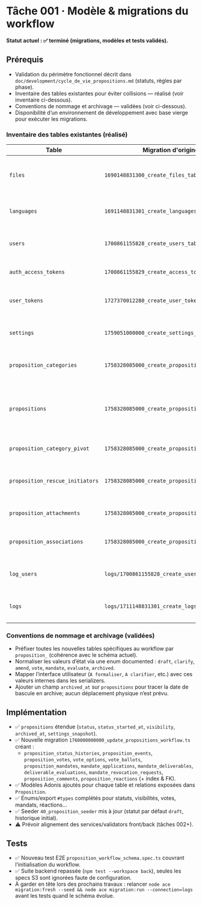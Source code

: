 # Tâche 001 · Modèle & migrations du workflow

**Statut actuel : ✅ terminé (migrations, modèles et tests validés).**

## Prérequis
- Validation du périmètre fonctionnel décrit dans `doc/development/cycle_de_vie_propositions.md` (statuts, règles par phase).
- Inventaire des tables existantes pour éviter collisions — réalisé (voir inventaire ci-dessous).
- Conventions de nommage et archivage — validées (voir ci-dessous).
- Disponibilité d’un environnement de développement avec base vierge pour exécuter les migrations.

### Inventaire des tables existantes (réalisé)
| Table | Migration d'origine | Rôle principal |
| ----- | ------------------- | -------------- |
| `files` | `1690148831300_create_files_table.ts` | Métadonnées des fichiers stockés (nom, chemin, type, taille, usage). |
| `languages` | `1691148831301_create_languages_table.ts` | Gestion des langues disponibles et du fallback. |
| `users` | `1700861155828_create_users_table.ts` | Comptes utilisateurs applicatifs avec rôles. |
| `auth_access_tokens` | `1700861155829_create_access_tokens_table.ts` | Jetons d’accès API liés aux utilisateurs. |
| `user_tokens` | `1727370012280_create_user_tokens_table.ts` | Jetons temporaires (reset, vérifications). |
| `settings` | `1759051000000_create_settings_table.ts` | Stockage clé/valeur des paramètres organisationnels. |
| `proposition_categories` | `1758328085000_create_propositions_tables.ts` | Catégories disponibles pour classer les propositions. |
| `propositions` | `1758328085000_create_propositions_tables.ts` | Données principales d’une proposition (textes, échéances, rattachements). |
| `proposition_category_pivot` | `1758328085000_create_propositions_tables.ts` | Pivot propositions ↔ catégories. |
| `proposition_rescue_initiators` | `1758328085000_create_propositions_tables.ts` | Pivot propositions ↔ utilisateurs « initiateurs de secours ». |
| `proposition_attachments` | `1758328085000_create_propositions_tables.ts` | Pivot propositions ↔ fichiers joints. |
| `proposition_associations` | `1758328085000_create_propositions_tables.ts` | Association bidirectionnelle entre propositions. |
| `log_users` | `logs/1700861155828_create_users_table.ts` | Comptes techniques pour journalisation des accès. |
| `logs` | `logs/1711148831301_create_logs_table.ts` | Journal des requêtes HTTP et réponses associées. |

### Conventions de nommage et archivage (validées)
- Préfixer toutes les nouvelles tables spécifiques au workflow par `proposition_` (cohérence avec le schéma actuel).
- Normaliser les valeurs d’état via une enum documented : `draft`, `clarify`, `amend`, `vote`, `mandate`, `evaluate`, `archived`.
- Mapper l’interface utilisateur (`A formaliser`, `A clarifier`, etc.) avec ces valeurs internes dans les serializers.
- Ajouter un champ `archived_at` sur `propositions` pour tracer la date de bascule en archive; aucun déplacement physique n’est prévu.

## Implémentation
- ✅ `propositions` étendue (`status`, `status_started_at`, `visibility`, `archived_at`, `settings_snapshot`).
- ✅ Nouvelle migration `1760000000000_update_propositions_workflow.ts` créant :
  - `proposition_status_histories`, `proposition_events`, `proposition_votes`, `vote_options`, `vote_ballots`,
    `proposition_mandates`, `mandate_applications`, `mandate_deliverables`, `deliverable_evaluations`,
    `mandate_revocation_requests`, `proposition_comments`, `proposition_reactions` (+ index & FK).
- ✅ Modèles Adonis ajoutés pour chaque table et relations exposées dans `Proposition`.
- ✅ Enums/export `#types` complétés pour statuts, visibilités, votes, mandats, réactions…
- ✅ Seeder `40_proposition_seeder` mis à jour (statut par défaut `draft`, historique initial).
- ⚠️ Prévoir alignement des services/validators front/back (tâches 002+).

## Tests
- ✅ Nouveau test E2E `proposition_workflow_schema.spec.ts` couvrant l’initialisation du workflow.
- ✅ Suite backend repassée (`npm test --workspace back`), seules les specs S3 sont ignorées faute de configuration.
- À garder en tête lors des prochains travaux : relancer `node ace migration:fresh --seed && node ace migration:run --connection=logs` avant les tests quand le schéma évolue.
